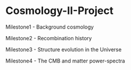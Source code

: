 # Cosmology-II-Project
Milestone1 - Background cosmology

Milestone2 - Recombination history

Milestone3 - Structure evolution in the Universe

Milestone4 - The CMB and matter power-spectra

